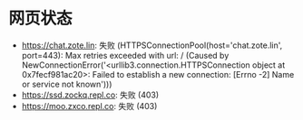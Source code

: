 # 网页状态
- https://chat.zote.lin: 失败 (HTTPSConnectionPool(host='chat.zote.lin', port=443): Max retries exceeded with url: / (Caused by NewConnectionError('<urllib3.connection.HTTPSConnection object at 0x7fecf981ac20>: Failed to establish a new connection: [Errno -2] Name or service not known')))
- https://ssd.zockq.repl.co: 失败 (403)
- https://moo.zxco.repl.co: 失败 (403)
